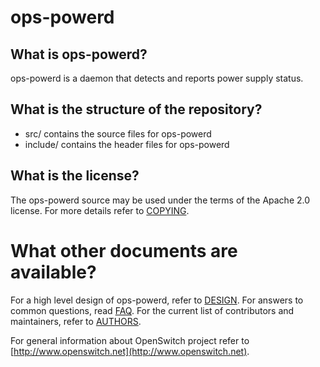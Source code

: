 ops-powerd
==========

What is ops-powerd?
-------------------
ops-powerd is a daemon that detects and reports power supply status.

What is the structure of the repository?
----------------------------------------
* src/ contains the source files for ops-powerd
* include/ contains the header files for ops-powerd

What is the license?
--------------------
The ops-powerd source may be used under the terms of the Apache 2.0 license. For more details refer to [COPYING](https://git.openswitch.net/cgit/openswitch/ops-powerd/tree/COPYING).

What other documents are available?
===================================
For a high level design of ops-powerd, refer to [DESIGN](https://www.openswitch.net/documents/dev/ops-powerd/DESIGN).
For answers to common questions, read [FAQ](https://git.openswitch.net/cgit/openswitch/ops-powerd/tree/FAQ.md).
For the current list of contributors and maintainers, refer to [AUTHORS](https://git.openswitch.net/cgit/openswitch/ops-powerd/tree/AUTHORS.md).

For general information about OpenSwitch project refer to [http://www.openswitch.net](http://www.openswitch.net).
